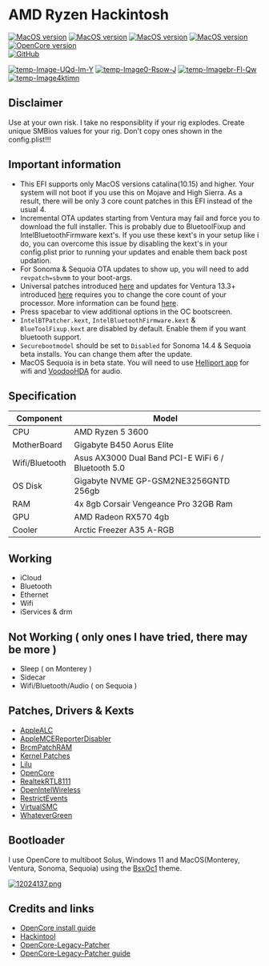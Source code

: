 # AMD Ryzen Hackintosh

[![MacOS version](https://img.shields.io/badge/Monterey-12.7.6-informational.svg)](https://www.apple.com/macos) [![MacOS version](https://img.shields.io/badge/Ventura-13.6.9-informational.svg)](https://www.apple.com/macos) [![MacOS version](https://img.shields.io/badge/Sonoma-14.6.1-informational.svg)](https://www.apple.com/macos) [![MacOS version](https://img.shields.io/badge/Sequoia-15.0-informational.svg)](https://www.apple.com/macos) \
[![OpenCore version](https://img.shields.io/badge/OpenCore-1.0.1-informational.svg)](https://github.com/acidanthera/OpenCorePkg)\
[![GitHub](https://img.shields.io/github/license/sileshn/Ryzentosh?style=flat-square)](https://github.com/sileshn/Ryzentosh/blob/master/LICENSE)

<a href="https://postimg.cc/Mv3f5xZY" target="_blank"><img src="https://i.postimg.cc/Mv3f5xZY/temp-Image-UQd-Im-Y.avif" alt="temp-Image-UQd-Im-Y"/></a> <a href="https://postimg.cc/0b3t3hsr" target="_blank"><img src="https://i.postimg.cc/0b3t3hsr/temp-Image0-Rsow-J.avif" alt="temp-Image0-Rsow-J"/></a> <a href="https://postimg.cc/qtwNFV33" target="_blank"><img src="https://i.postimg.cc/qtwNFV33/temp-Imagebr-Fl-Qw.avif" alt="temp-Imagebr-Fl-Qw"/></a> <a href="https://postimg.cc/gxRGrvPr" target="_blank"><img src="https://i.postimg.cc/gxRGrvPr/temp-Image4ktimn.avif" alt="temp-Image4ktimn"/></a>
## Disclaimer
Use at your own risk. I take no responsiblity if your rig explodes. Create unique SMBios values for your rig. Don't copy ones shown in the config.plist!!!

## Important information
* This EFI supports only MacOS versions catalina(10.15) and higher. Your system will not boot if you use this on Mojave and High Sierra. As a result, there will be only 3 core count patches in this EFI instead of the usual 4.
* Incremental OTA updates starting from Ventura may fail and force you to download the full installer. This is probably due to BluetoolFixup and IntelBluetoothFirmware kext's. If you use these kext's in your setup like i do, you can overcome this issue by disabling the kext's in your config.plist prior to running your updates and enable them back post updation.
* For Sonoma & Sequoia OTA updates to show up, you will need to add `revpatch=sbvmm` to your boot-args.
* Universal patches introduced [here](https://github.com/sileshn/Ryzentosh/commit/adcb87fa003a0e77afaded014984a00ecb07b775) and updates for Ventura 13.3+ introduced [here](https://github.com/sileshn/Ryzentosh/commit/00aab441a0a8a0fbcc9532c7beb51bbec24d85cb) requires you to change the core count of your processor. More information can be found [here](https://github.com/AMD-OSX/AMD_Vanilla#read-me-first).
* Press spacebar to view additional options in the OC bootscreen.
* `IntelBTPatcher.kext`, `IntelBluetoothFirmware.kext` & `BlueToolFixup.kext` are disabled by default. Enable them if you want bluetooth support.
* `Securebootmodel` should be set to `Disabled` for Sonoma 14.4 & Sequoia beta installs. You can change them after the update.
* MacOS Sequoia is in beta state. You will need to use [Helliport app](https://github.com/diepeterpan/HeliPort/releases/tag/v1.5.0) for wifi and [VoodooHDA](https://www.insanelymac.com/forum/topic/314406-voodoohda-302/page/19/#comment-2756841) for audio.

## Specification

| Component        | Model                                              |
| ---------------- | ---------------------------------------------------|
| CPU              | AMD Ryzen 5 3600                                   |
| MotherBoard      | Gigabyte B450 Aorus Elite                          |
| Wifi/Bluetooth   | Asus AX3000 Dual Band PCI-E WiFi 6 / Bluetooth 5.0 |
| OS Disk          | Gigabyte NVME GP-GSM2NE3256GNTD 256gb              |
| RAM              | 4x 8gb Corsair Vengeance Pro 32GB Ram              |
| GPU              | AMD Radeon RX570 4gb                               |
| Cooler    	   | Arctic Freezer A35 A-RGB          		            |

## Working

* iCloud
* Bluetooth
* Ethernet
* Wifi
* iServices & drm

## Not Working ( only ones I have tried, there may be more )

* Sleep ( on Monterey )
* Sidecar
* Wifi/Bluetooth/Audio ( on Sequoia )

## Patches, Drivers & Kexts

* [AppleALC](https://github.com/acidanthera/AppleALC)
* [AppleMCEReporterDisabler](https://github.com/acidanthera/bugtracker/files/3703498/AppleMCEReporterDisabler.kext.zip)
* [BrcmPatchRAM](https://github.com/acidanthera/BrcmPatchRAM)
* [Kernel Patches](https://github.com/AMD-OSX/AMD_Vanilla)
* [Lilu](https://github.com/acidanthera/Lilu)
* [OpenCore](https://github.com/acidanthera/OpenCorePkg)
* [RealtekRTL8111](https://github.com/Mieze/RTL8111_driver_for_OS_X)
* [OpenIntelWireless](https://github.com/OpenIntelWireless)
* [RestrictEvents](https://github.com/acidanthera/RestrictEvents)
* [VirtualSMC](https://github.com/acidanthera/VirtualSMC)
* [WhateverGreen](https://github.com/acidanthera/WhateverGreen)

## Bootloader

I use OpenCore to multiboot Solus, Windows 11 and MacOS(Monterey, Ventura, Sonoma, Sequoia) using the [BsxOc1](https://github.com/blackosx/BsxOc1) theme.

[![12024137.png](https://i.postimg.cc/63Tz2132/12024137.png)](https://postimg.cc/G8wv6Kvd)

## Credits and links

* [OpenCore install guide](https://dortania.github.io/OpenCore-Install-Guide)
* [Hackintool](https://www.hackintosh-forum.de/forum/thread/38316-hackintool-ehemals-intel-fb-patcher)
* [OpenCore-Legacy-Patcher](https://github.com/dortania/OpenCore-Legacy-Patcher)
* [OpenCore-Legacy-Patcher guide](https://dortania.github.io/OpenCore-Legacy-Patcher)
